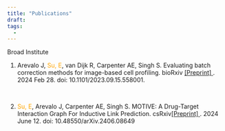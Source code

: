 ```yaml
---
title: "Publications"
draft: 
tags:
  - 
---
```

 
Broad Institute
1. <p> Arevalo J, <span style="color: orange;">Su, E</span>, van Dijk R, Carpenter AE, Singh S. Evaluating batch correction methods for image-based cell profiling. bioRxiv <a href="https://pubmed.ncbi.nlm.nih.gov/37745478/" target="_blank"> [Preprint] </a>. 2024 Feb 28. doi: 10.1101/2023.09.15.558001. </p> <br>
2.  <p> <span style="color: orange;">Su, E</span>, Arevalo J, Carpenter AE, Singh S. MOTIVE: A Drug-Target Interaction Graph For Inductive Link Prediction. csRxiv<a href="https://doi.org/10.48550/arXiv.2406.08649" target="_blank">[Preprint] </a>. 2024 June 12. doi: 10.48550/arXiv.2406.08649</p>
